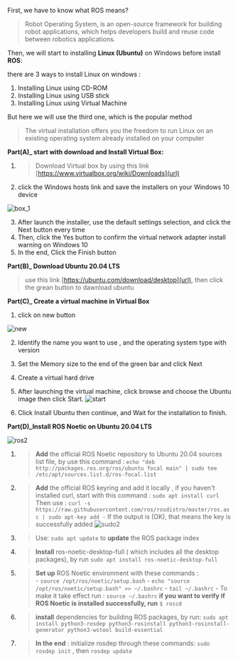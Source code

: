 First, we have to know what ROS means?
> Robot Operating System, is an open-source framework for building robot applications, which helps developers build and reuse code between robotics applications.

Then, we will start to installing **Linux (Ubuntu)** on Windows before install **ROS**:

there are 3 ways to install Linux on windows :
1. Installing Linux using CD-ROM
2. Installing Linux using USB stick
3. Installing Linux using Virtual Machine

But here we will use the third one, which is the popular method
> The virtual installation offers you the freedom to run Linux on an existing operating system already installed on your computer
 
**Part(A)_ start with download and Install Virtual Box:**
1. > Download Virtual box by using this link [https://www.virtualbox.org/wiki/Downloads](url) 
2.  click the Windows hosts link and save the installers on your Windows 10 device

![box_1](https://user-images.githubusercontent.com/109688460/185015748-2b3cfdc0-d927-4852-8a78-01e5a08f20ac.PNG)

3. After launch the installer, use the default settings selection, and click the Next button every time
4. Then, click the Yes button to confirm the virtual network adapter install warning on Windows 10
5. In the end, Click the Finish button

**Part(B)_ Download Ubuntu 20.04 LTS** 
> use this link [https://ubuntu.com/download/desktop](url), then click the grean button to dawnload ubuntu

**Part(C)_ Create a virtual machine in Virtual Box**
1. click on new button

![new](https://user-images.githubusercontent.com/109688460/185019449-74bf104c-8523-47dc-8564-44c881eb510b.PNG)

2. Identify the name you want to use , and the operating system type with version
3. Set the Memory size to the end of the green bar and click Next
4.  Create a virtual hard drive 
5. After launching the virtual machine, click browse and choose the Ubuntu image then click Start.
![start](https://user-images.githubusercontent.com/109688460/185020879-37443f00-549f-46e2-b2c1-60e7bff0a6a2.PNG)

6. Click Install Ubuntu then continue, and Wait for the installation to finish.

**Part(D)_Install ROS Noetic on Ubuntu 20.04 LTS**

![ros2](https://user-images.githubusercontent.com/109688460/185266060-911dde97-8943-4325-a40d-32478767b52a.PNG)

1. >  **Add** the official ROS Noetic repository to Ubuntu 20.04 sources list file, by use this command : `echo "deb http://packages.ros.org/ros/ubuntu focal main" | sudo tee /etc/apt/sources.list.d/ros-focal.list`
2. > **Add** the official ROS keyring and add it locally , if you haven't installed curl, start with this command : `sudo apt install curl` 
    > Then use : `curl -s https://raw.githubusercontent.com/ros/rosdistro/master/ros.asc | sudo apt-key add -` 
    >  If the output is (OK), that means the key is successfully added 
    > ![sudo2](https://user-images.githubusercontent.com/109688460/185267841-1189061d-c95e-4d33-ac86-acd53511330a.PNG)

3. > Use: `sudo apt update` to **update** the ROS package index
4. > **Install** ros-noetic-desktop-full ( which includes all the desktop packages), by run `sudo apt install ros-noetic-desktop-full`
5. > **Set up** ROS Noetic environment with these commands :  
                -  `source /opt/ros/noetic/setup.bash`
                -  `echo "source /opt/ros/noetic/setup.bash" >> ~/.bashrc`
                - `tail ~/.bashrc`
                - To make it take effect run : `source ~/.bashrc`
 **if you want to verify if ROS Noetic is installed successfully, run** `$ roscd`
6. >  **install** dependencies for building ROS packages, by run: `sudo apt install python3-rosdep python3-rosinstall python3-rosinstall-generator python3-wstool build-essential`
7. > **In the end** : initialize rosdep through these commands:  `sudo rosdep init` , then `rosdep update`







